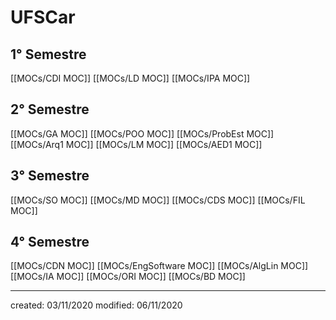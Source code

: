 # UFSCar
## 1° Semestre
[[MOCs/CDI MOC]]
[[MOCs/LD MOC]]
[[MOCs/IPA MOC]]

## 2° Semestre
[[MOCs/GA MOC]]
[[MOCs/POO MOC]]
[[MOCs/ProbEst MOC]]
[[MOCs/Arq1 MOC]]
[[MOCs/LM MOC]]
[[MOCs/AED1 MOC]]

## 3° Semestre
[[MOCs/SO MOC]]
[[MOCs/MD MOC]]
[[MOCs/CDS MOC]]
[[MOCs/FIL MOC]]

## 4° Semestre
[[MOCs/CDN MOC]]
[[MOCs/EngSoftware MOC]]
[[MOCs/AlgLin MOC]]
[[MOCs/IA MOC]]
[[MOCs/ORI MOC]]
[[MOCs/BD MOC]]

---

created: 03/11/2020
modified: 06/11/2020
